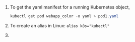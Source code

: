 1. To get the yaml manifest for a running Kubernetes object, 

   ```powershell
   kubectl get pod webapp_color -o yaml > pod1.yaml
   ```

2. To create an alias in Linux: `alias k8s="kubectl"`

3. 